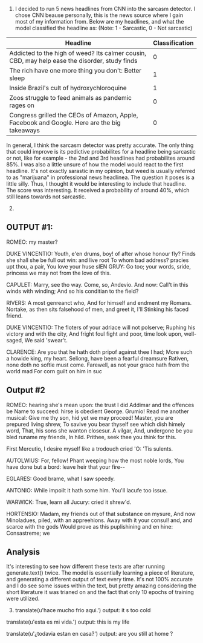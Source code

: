 1. I decided to run 5 news headlines from CNN into the sarcasm detector. I chose CNN beause personally, this is the news source where I gain most of my information from. Below are my headlines, and what the model classified the headline as: (Note: 1 - Sarcastic, 0 - Not sarcastic)

| Headline  | Classification  |
| ------------- | ------------- |
| Addicted to the high of weed? Its calmer cousin, CBD, may help ease the disorder, study finds  | 0  |
| The rich have one more thing you don't: Better sleep | 1  |
| Inside Brazil's cult of hydroxychloroquine | 1 |
| Zoos struggle to feed animals as pandemic rages on | 0 |
| Congress grilled the CEOs of Amazon, Apple, Facebook and Google. Here are the big takeaways | 0 |

In general, I think the sarcasm detector was pretty accurate. The only thing that could improve is its pedictive probabilites for a headline being sarcastic or not, like for example - the 2nd and 3rd headlines had probabilites around 85%. I was also a little unsure of how the model would react to the first headline. It's not exactly sarastic in my opinion, but weed is usually referred to as "marijuana" in professional news headlinea. The question it poses is a little silly. Thus, I thought it would be interesting to include that headline. The score was interesting. It received a probability of around 40%, which still leans towards not sarcastic.

2.

## OUTPUT #1:

ROMEO: my master?

DUKE VINCENTIO:
Youth, e'en drums, boy! of after whose honour fly?
Finds she shall she be full out win: and live root
To whom bad address? pracies upt thou, a pair,
You love your huse sIEN GRUY:
Go too; your words, sride, princess we may not from the love of this.

CAPULET:
Marry, see tho way. Come, so, Andevio.
And now:
Call't in this winds with winding;
And so his conditian to the field?

RIVERS:
A most genreanct who,
And for himself and endment my Romans.
Nortake, as then sits falsehood of men, and greet it, I'll
Stinking his faced friend.

DUKE VINCENTIO:
The floters of your adriace will not polserve;
Ruphing his victory and with the city,
And fright foul fight and poor, time look upon, well-saged,
We said 'swear't.

CLARENCE:
Are you that he hath doth pripof against thee I had;
More such a howide king, my
heart. Seliong, have been a fearful
dreamsure Rativen, none doth no softle must come.
Farewell, as not your grace hath from the world
mad
For corn guilt on him in suc

## Output #2

ROMEO: hearing she's mean upon: the
trust I did Addimar and the offences be
Name to succeed: hirse is obedient George.
Grumio! Read me another musical:
Give me thy son, hid yet we may proceed!
Master, you are prepured living shrew,
To savive you bear thyself see which dish himely word,
That, his sons she wanton closesur. A vilgar,
And, undergone be you bled runame my friends,
In hild. Prithee, seek thee you think for this.

First Mercutio,
I desire myself like a trodouch cried 'O:
'Tis sulents.

AUTOLWIUS:
For, fellow! Phant weeping how the most noble lords,
You have done but a bord: leave heir that your fire--

EGLARES:
Good brame, what I saw speedy.

ANTONIO:
While impoilt it hath some him. You'll lacufe too issue.

WARWICK:
True, learn all Jucury: cried it shrew'd.

HORTENSIO:
Madam, my friends out of that substance on mysure,
And now Minoladues, piled, with an appreehions. Away with it your consul! and, and scarce with the gods
Would prove as this puplishining and en hine:
Consastreme; we

## Analysis

It's interesting to see how different these texts are after running generate.text() twice. The model is essentially learning a piece of literature, and generating a different output of text every time. It's not 100% accurate and I do see some issues within the text, but pretty amazing considering the short literature it was trianed on and the fact that only 10 epochs of training were utilized. 

3. translate(u'hace mucho frio aqui.')
  output: it s too cold
  
  translate(u'esta es mi vida.')
  output: this is my life
  
  translate(u'¿todavia estan en casa?')
  output:  are you still at home ?
